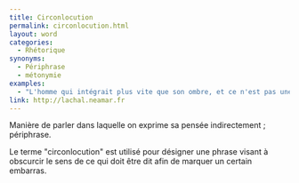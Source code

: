 ```yaml
---
title: Circonlocution
permalink: circonlocution.html
layout: word
categories:
  - Rhétorique
synonyms:
  - Périphrase
  - métonymie
examples:
  - "L'homme qui intégrait plus vite que son ombre, et ce n'est pas une circonlocution !"
link: http://lachal.neamar.fr
---
```


Manière de parler dans laquelle on exprime sa pensée indirectement ; périphrase.

Le terme "circonlocution" est utilisé pour désigner une phrase visant à obscurcir le sens de ce qui doit être dit afin de marquer un certain embarras.

